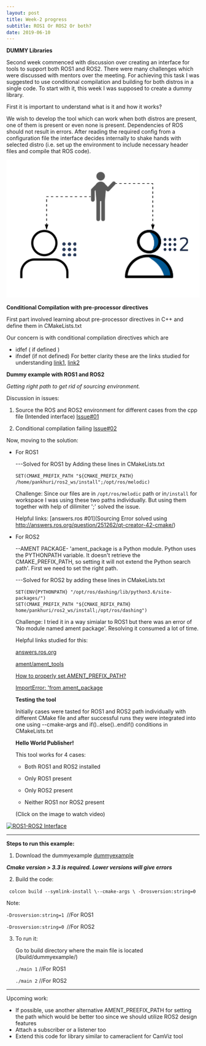 ```yaml
---
layout: post
title: Week-2 progress
subtitle: ROS1 Or ROS2 Or both?
date: 2019-06-10
---
```

**DUMMY Libraries**

Second week commenced with discussion over creating an interface for tools to support both ROS1 and ROS2. There were many challenges which were discussed with mentors over the meeting. For achieving this task I was suggested to use conditional compilation and building for both distros in a single code. To start with it, this week I was supposed to create a dummy library.

First it is important to understand what is it and how it works?
 
We wish to develop the tool which can work when both distros are present, one of them is present or even none is present. Dependencies of ROS should not result in errors. After reading the required config from a configuration file the interface decides internally to shake hands with selected distro (i.e. set up the environment to include necessary header files and compile that ROS code).

 
![link-tool](../img/ROS1-ROS2.png)

**Conditional Compilation with pre-processor directives**

First part involved learning about pre-processor directives in C++ and define them in CMakeLists.txt

Our concern is with conditional compilation directives which are
* idfef ( if defined )
* ifndef (if not defined)
For better clarity these are the links studied for understanding [link1](https://www.geeksforgeeks.org/cc-preprocessors/), [link2](https://docs.microsoft.com/en-us/cpp/preprocessor/hash-ifdef-and-hash-ifndef-directives-c-cpp?view=vs-2019)

**Dummy example with ROS1 and ROS2**

*Getting right path to get rid of sourcing environment.*

Discussion in issues:

1. Source the ROS and ROS2 environment for different cases from the cpp file (Intended interface) [Issue#01](https://github.com/TheRoboticsClub/colab-gsoc2019-Pankhuri_Vanjani/issues/1)

2. Conditional compilation failing [Issue#02](https://github.com/TheRoboticsClub/colab-gsoc2019-Pankhuri_Vanjani/issues/2)

Now, moving to the solution:

* For ROS1

     ---Solved for ROS1 by Adding these lines in CMakeLists.txt 
              
    ```                        
    SET(CMAKE_PREFIX_PATH "${CMAKE_PREFIX_PATH} /home/pankhuri/ros2_ws/install";/opt/ros/melodic)
    ```
    Challenge: Since our files are in ```/opt/ros/melodic``` path or in```/install``` for workspace I was using these two paths individually. But using them together with help of dilimiter ';' solved the issue. 
    
    Helpful links: [answers.ros #01](Sourcing Error solved using http://answers.ros.org/question/251262/qt-creator-42-cmake/)
    
* For ROS2   
    
    --AMENT PACKAGE- 'ament_package is a Python module. Python uses the PYTHONPATH variable. It doesn't retrieve the CMAKE_PREFIX_PATH, so setting it will not extend the Python search path'. First we need to set the right path.
   
    
    ---Solved for ROS2 by adding these lines in CMakeLists.txt 
    
    ```
    SET(ENV{PYTHONPATH} "/opt/ros/dashing/lib/python3.6/site-packages/")
    SET(CMAKE_PREFIX_PATH "${CMAKE_REFIX_PATH} home/pankhuri/ros2_ws/install;/opt/ros/dashing")
    
    ```
    Challenge: I tried it in a way simialar to ROS1 but there was an error of 'No module named ament package'. Resolving it consumed a lot of time.
    
     Helpful links studied for this:
     
     [answers.ros.org](http://answers.ros.org/question/325087/modulenotfounderror-no-module-named-ament_package/)
     
     [ament/ament_tools](https://github.com/ament/ament_tools/issues/76)
     
     [How to properly set AMENT_PREFIX_PATH?](http://answers.ros.org/question/318205/how-to-properly-set-ament_prefix_path/)
    
     [ImportError: 'from ament_package](https://github.com/ament/ament_package/issues/5)
    
    
  **Testing the tool**
  
  Initially cases were tasted for ROS1 and ROS2 path individually with different CMake file and after successful runs they were integrated into one using --cmake-args and if()..else()..endif() conditions in CMakeLists.txt
  
  **Hello World Publisher!**
  
  This tool works for 4 cases:
  
  * Both ROS1 and ROS2 installed
  
  * Only ROS1 present
  
  * Only ROS2 present
  
  * Neither ROS1 nor ROS2 present
  
  (Click on the image to watch video)
 
 [![ROS1-ROS2 Interface](http://img.youtube.com/vi/ziAgkfG3tBc/0.jpg)](http://www.youtube.com/watch?v=ziAgkfG3tBc "Interface")
 

*******************************************************************************************************
**Steps to run this example:**

1. Download the dummyexample [dummyexample](https://github.com/TheRoboticsClub/colab-gsoc2019-Pankhuri_Vanjani/tree/master/dummyexample)

***Cmake version > 3.3 is required. Lower versions will give errors***

2. Build the code:

  ```  colcon build --symlink-install \--cmake-args \ -Drosversion:string=0  ```
  
 Note: 
 
 ```-Drosversion:string=1 ```//For ROS1
 
 ```-Drosversion:string=0 ```//For ROS2
 
3. To run it:
    
    Go to build directory where the main file is located (/build/dummyexample/)
    
    ```./main 1``` //For ROS1
    
    ```./main 2``` //For ROS2

*********************************************************************************************************
       
Upcoming work:

* If possible, use another alternative AMENT_PREEFIX_PATH for setting the path which would be better too since we should utilize ROS2 design features
* Attach a subscriber or a listener too
* Extend this code for library similar to cameraclient for CamViz tool




  
  

  

